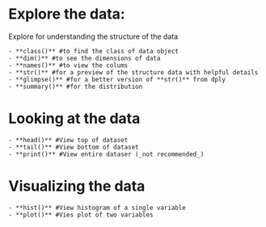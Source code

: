 # Explore the data:
Explore for understanding the structure of the data
~~~
- **class()** #to find the class of data object
- **dim()** #to see the dimensions of data
- **names()** #to view the colums
- **str()** #for a preview of the structure data with helpful details
- **glimpse()** #for a better version of **str()** from dply
- **summary()** #for the distribution
~~~
# Looking at the data
~~~
- **head()** #View top of dataset
- **tail()** #View bottom of dataset
- **print()** #View entire dataser (_not recommended_)
~~~
# Visualizing the data
~~~
- **hist()** #View histogram of a single variable
- **plot()** #Vies plot of two variables
~~~
